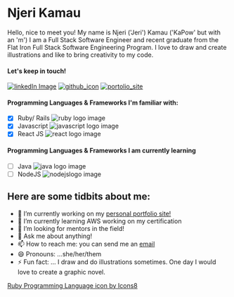 # Njeri Kamau 
Hello, nice to meet you! My name is Njeri ('Jeri') Kamau ('KaPow' but with an 'm') I am a Full Stack Software Engineer and recent graduate from the 
Flat Iron Full Stack Software Engineering Program. I love to draw and create illustrations and like
to bring creativity to my code. 

#### Let's keep in touch!

[![linkedIn Image](https://img.icons8.com/ultraviolet/34/000000/linkedin-circled--v1.png)](https://www.linkedin.com/in/njerimk/ "my linkedIn profile") 
[![github_icon](https://img.icons8.com/nolan/34/github.png)](https://github.com/njerimk "my github")
[![portolio_site](https://img.icons8.com/dotty/36/000000/resume-website.png)](http://njerimk.surge.sh/ "my portfolio site")

#### Programming Languages & Frameworks I'm familiar with:
- [x] Ruby/ Rails ![ruby logo image](https://img.icons8.com/ios/20/000000/ruby-programming-language.png) 
- [x] Javascript ![javascript logo image](https://img.icons8.com/wired/30/000000/javascript.png) 
- [x] React JS ![react logo image](https://img.icons8.com/wired/26/000000/react.png) 

#### Programming Languages & Frameworks I am currently learning
- [ ] Java ![java logo image](https://img.icons8.com/ios/20/000000/java-eclipse.png)
- [ ] NodeJS ![nodejslogo image](https://img.icons8.com/windows/24/000000/node-js.png)

## Here are some tidbits about me:

- 🔭 I’m currently working on my [personal portfolio site!](http://njerimk.surge.sh/)
- 🌱 I’m currently learning AWS working on my certification
- 🤔 I’m looking for mentors in the field!
- 💬 Ask me about anything!
- 📫 How to reach me: you can send me an [email](mailto:nmurugikamau@gmail.com)
- 😄 Pronouns: ...she/her/them
- ⚡ Fun fact: ... I draw and do illustrations sometimes. One day I would love to create a graphic novel.


<a href="https://icons8.com/icon/55506/ruby-programming-language">Ruby Programming Language icon by Icons8</a>

